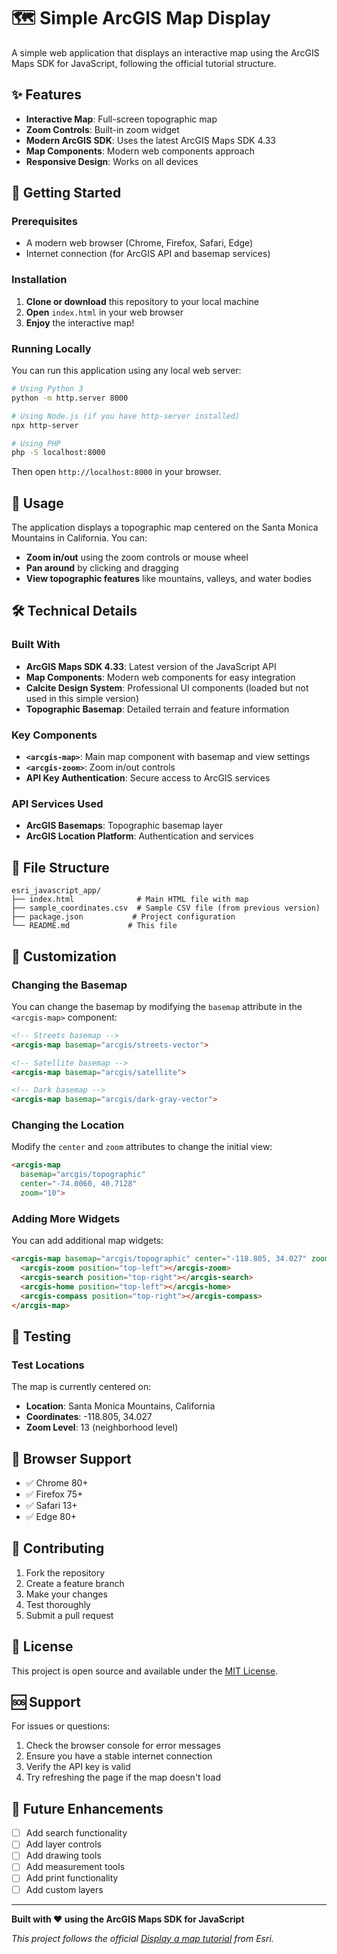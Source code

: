 # 🗺️ Simple ArcGIS Map Display

A simple web application that displays an interactive map using the ArcGIS Maps SDK for JavaScript, following the official tutorial structure.

## ✨ Features

- **Interactive Map**: Full-screen topographic map
- **Zoom Controls**: Built-in zoom widget
- **Modern ArcGIS SDK**: Uses the latest ArcGIS Maps SDK 4.33
- **Map Components**: Modern web components approach
- **Responsive Design**: Works on all devices

## 🚀 Getting Started

### Prerequisites

- A modern web browser (Chrome, Firefox, Safari, Edge)
- Internet connection (for ArcGIS API and basemap services)

### Installation

1. **Clone or download** this repository to your local machine
2. **Open** `index.html` in your web browser
3. **Enjoy** the interactive map!

### Running Locally

You can run this application using any local web server:

```bash
# Using Python 3
python -m http.server 8000

# Using Node.js (if you have http-server installed)
npx http-server

# Using PHP
php -S localhost:8000
```

Then open `http://localhost:8000` in your browser.

## 📖 Usage

The application displays a topographic map centered on the Santa Monica Mountains in California. You can:

- **Zoom in/out** using the zoom controls or mouse wheel
- **Pan around** by clicking and dragging
- **View topographic features** like mountains, valleys, and water bodies

## 🛠️ Technical Details

### Built With

- **ArcGIS Maps SDK 4.33**: Latest version of the JavaScript API
- **Map Components**: Modern web components for easy integration
- **Calcite Design System**: Professional UI components (loaded but not used in this simple version)
- **Topographic Basemap**: Detailed terrain and feature information

### Key Components

- **`<arcgis-map>`**: Main map component with basemap and view settings
- **`<arcgis-zoom>`**: Zoom in/out controls
- **API Key Authentication**: Secure access to ArcGIS services

### API Services Used

- **ArcGIS Basemaps**: Topographic basemap layer
- **ArcGIS Location Platform**: Authentication and services

## 📁 File Structure

```
esri_javascript_app/
├── index.html              # Main HTML file with map
├── sample_coordinates.csv  # Sample CSV file (from previous version)
├── package.json           # Project configuration
└── README.md             # This file
```

## 🔧 Customization

### Changing the Basemap

You can change the basemap by modifying the `basemap` attribute in the `<arcgis-map>` component:

```html
<!-- Streets basemap -->
<arcgis-map basemap="arcgis/streets-vector">

<!-- Satellite basemap -->
<arcgis-map basemap="arcgis/satellite">

<!-- Dark basemap -->
<arcgis-map basemap="arcgis/dark-gray-vector">
```

### Changing the Location

Modify the `center` and `zoom` attributes to change the initial view:

```html
<arcgis-map 
  basemap="arcgis/topographic" 
  center="-74.0060, 40.7128" 
  zoom="10">
```

### Adding More Widgets

You can add additional map widgets:

```html
<arcgis-map basemap="arcgis/topographic" center="-118.805, 34.027" zoom="13">
  <arcgis-zoom position="top-left"></arcgis-zoom>
  <arcgis-search position="top-right"></arcgis-search>
  <arcgis-home position="top-left"></arcgis-home>
  <arcgis-compass position="top-right"></arcgis-compass>
</arcgis-map>
```

## 🧪 Testing

### Test Locations

The map is currently centered on:
- **Location**: Santa Monica Mountains, California
- **Coordinates**: -118.805, 34.027
- **Zoom Level**: 13 (neighborhood level)

## 📱 Browser Support

- ✅ Chrome 80+
- ✅ Firefox 75+
- ✅ Safari 13+
- ✅ Edge 80+

## 🤝 Contributing

1. Fork the repository
2. Create a feature branch
3. Make your changes
4. Test thoroughly
5. Submit a pull request

## 📄 License

This project is open source and available under the [MIT License](LICENSE).

## 🆘 Support

For issues or questions:

1. Check the browser console for error messages
2. Ensure you have a stable internet connection
3. Verify the API key is valid
4. Try refreshing the page if the map doesn't load

## 🔮 Future Enhancements

- [ ] Add search functionality
- [ ] Add layer controls
- [ ] Add drawing tools
- [ ] Add measurement tools
- [ ] Add print functionality
- [ ] Add custom layers

---

**Built with ❤️ using the ArcGIS Maps SDK for JavaScript**

*This project follows the official [Display a map tutorial](https://developers.arcgis.com/javascript/latest/tutorials/display-a-map/) from Esri.*
